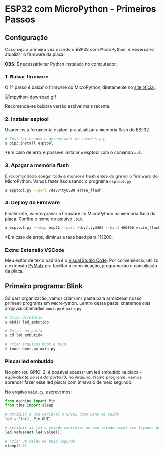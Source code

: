 # ESP32 com MicroPython - Primeiros Passos

## Configuração

Caso seja a primeira vez usando o ESP32 com MicroPython, é necessário atualizar o firmware da placa.

**OBS**: É necessário ter Python instalado no computador.

### 1. Baixar firmware

O 1º passo é baixar o firmware do MicroPython, diretamente no [site oficial](https://micropython.org/download/). 

![mpython-download.gif](https://s4.gifyu.com/images/mpython-download.gif)

Recomenda-se baixara versão estável mais recente.

### 2. Instalar esptool

Usaremos a ferramenta esptool pra atualizar a memória flash do ESP32.

```bash
# Instalar usando o gerenciador de pacotes pip
$ pip3 install esptool
```

*Em caso de erro, é possível instalar o esptool com o comando `apt`.

### 3. Apagar a memória flash

É recomendado apagar toda a memória flash antes de gravar o firmware do MicroPython. Vamos fazer isso usando o programa `esptool.py`

```bash
$ esptool.py --port /dev/ttyUSB0 erase_flash
```

### 4. Deploy do Firmware

Finalmente, vamos gravar o firmware do MicroPython na memória flash da placa.
Confira o nome do arquivo `.bin`.

```bash
$ esptool.py --chip esp32 --port /dev/ttyUSB0 --baud 460800 write_flash -z 0x1000 esp32-date-version.bin
```

*Em caso de erros, diminua a taxa baud para 115200.

### Extra: Extensão VSCode

Meu editor de texto padrão é o [Visual Studio Code](https://code.visualstudio.com/). Por conveniência, utilizo a extensão [PyMakr](https://docs.pycom.io/gettingstarted/software/vscode/) pra facilitar a comunicação, programação e compilação da placa.

## Primeiro programa: Blink

Só para organização, vamos criar uma pasta para armazenar nosso primeiro programa em MicroPython. Dentro dessa pasta, criaremos dois arquivos chamados `boot.py` e `main.py`.

```sh
# Criar diretório
$ mkdir led_embutido

# Entrar na pasta
$ cd led_embutido

# Criar arquivos boot e main
$ touch boot.py main.py
```

### Piscar led embutido

No pino (ou GPIO) 2, é possível acessar um led embutido na placa - *equivalente ao led da porta 13, no Arduino*. Neste programa, vamos aprender fazer esse led piscar com intervalo de meio segundo.

No arquivo `main.py`, escrevemos:

```py
from machine import Pin
from time import sleep

# Atribuir a uma variável o GPIO2 como pino de saída
led = Pin(2, Pin.OUT)

# Atribuir ao led o estado contrário ao seu estado atual (se ligado, desliga, e vice-versa)
led.value(not led.value())

# Criar um delay de meio segundo
sleep(0.5)
```
